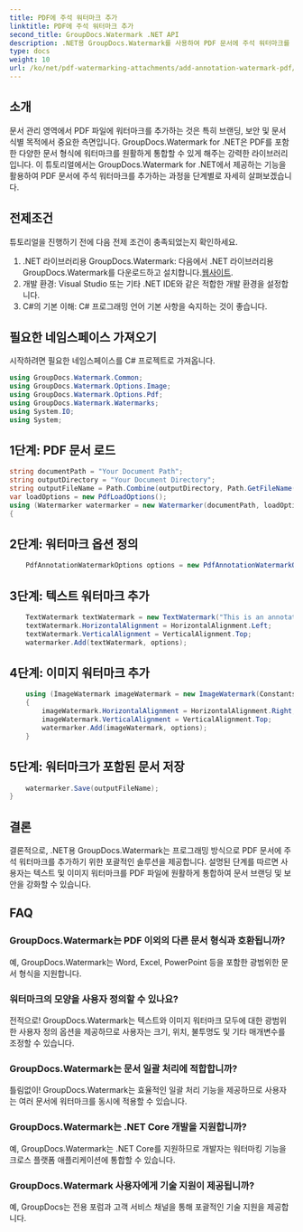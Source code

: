 ```yaml
---
title: PDF에 주석 워터마크 추가
linktitle: PDF에 주석 워터마크 추가
second_title: GroupDocs.Watermark .NET API
description: .NET용 GroupDocs.Watermark를 사용하여 PDF 문서에 주석 워터마크를 쉽게 추가하는 방법을 알아보세요. 문서 브랜딩과 보안을 쉽게 강화하세요.
type: docs
weight: 10
url: /ko/net/pdf-watermarking-attachments/add-annotation-watermark-pdf/
---
```

## 소개
문서 관리 영역에서 PDF 파일에 워터마크를 추가하는 것은 특히 브랜딩, 보안 및 문서 식별 목적에서 중요한 측면입니다. GroupDocs.Watermark for .NET은 PDF를 포함한 다양한 문서 형식에 워터마크를 원활하게 통합할 수 있게 해주는 강력한 라이브러리입니다. 이 튜토리얼에서는 GroupDocs.Watermark for .NET에서 제공하는 기능을 활용하여 PDF 문서에 주석 워터마크를 추가하는 과정을 단계별로 자세히 살펴보겠습니다.
## 전제조건
튜토리얼을 진행하기 전에 다음 전제 조건이 충족되었는지 확인하세요.
1.  .NET 라이브러리용 GroupDocs.Watermark: 다음에서 .NET 라이브러리용 GroupDocs.Watermark를 다운로드하고 설치합니다.[웹사이트](https://releases.groupdocs.com/Watermark/net/).
2. 개발 환경: Visual Studio 또는 기타 .NET IDE와 같은 적합한 개발 환경을 설정합니다.
3. C#의 기본 이해: C# 프로그래밍 언어 기본 사항을 숙지하는 것이 좋습니다.

## 필요한 네임스페이스 가져오기
시작하려면 필요한 네임스페이스를 C# 프로젝트로 가져옵니다.
```csharp
using GroupDocs.Watermark.Common;
using GroupDocs.Watermark.Options.Image;
using GroupDocs.Watermark.Options.Pdf;
using GroupDocs.Watermark.Watermarks;
using System.IO;
using System;
```
## 1단계: PDF 문서 로드
```csharp
string documentPath = "Your Document Path";
string outputDirectory = "Your Document Directory";
string outputFileName = Path.Combine(outputDirectory, Path.GetFileName(documentPath));
var loadOptions = new PdfLoadOptions();
using (Watermarker watermarker = new Watermarker(documentPath, loadOptions))
{
```
## 2단계: 워터마크 옵션 정의
```csharp
	PdfAnnotationWatermarkOptions options = new PdfAnnotationWatermarkOptions();
```
## 3단계: 텍스트 워터마크 추가
```csharp
	TextWatermark textWatermark = new TextWatermark("This is an annotation watermark", new Font("Arial", 8));
	textWatermark.HorizontalAlignment = HorizontalAlignment.Left;
	textWatermark.VerticalAlignment = VerticalAlignment.Top;
	watermarker.Add(textWatermark, options);
```
## 4단계: 이미지 워터마크 추가
```csharp
	using (ImageWatermark imageWatermark = new ImageWatermark(Constants.ProtectJpg))
	{
		imageWatermark.HorizontalAlignment = HorizontalAlignment.Right;
		imageWatermark.VerticalAlignment = VerticalAlignment.Top;
		watermarker.Add(imageWatermark, options);
	}
```
## 5단계: 워터마크가 포함된 문서 저장
```csharp
	watermarker.Save(outputFileName);
}
```

## 결론
결론적으로, .NET용 GroupDocs.Watermark는 프로그래밍 방식으로 PDF 문서에 주석 워터마크를 추가하기 위한 포괄적인 솔루션을 제공합니다. 설명된 단계를 따르면 사용자는 텍스트 및 이미지 워터마크를 PDF 파일에 원활하게 통합하여 문서 브랜딩 및 보안을 강화할 수 있습니다.
## FAQ
### GroupDocs.Watermark는 PDF 이외의 다른 문서 형식과 호환됩니까?
예, GroupDocs.Watermark는 Word, Excel, PowerPoint 등을 포함한 광범위한 문서 형식을 지원합니다.
### 워터마크의 모양을 사용자 정의할 수 있나요?
전적으로! GroupDocs.Watermark는 텍스트와 이미지 워터마크 모두에 대한 광범위한 사용자 정의 옵션을 제공하므로 사용자는 크기, 위치, 불투명도 및 기타 매개변수를 조정할 수 있습니다.
### GroupDocs.Watermark는 문서 일괄 처리에 적합합니까?
틀림없이! GroupDocs.Watermark는 효율적인 일괄 처리 기능을 제공하므로 사용자는 여러 문서에 워터마크를 동시에 적용할 수 있습니다.
### GroupDocs.Watermark는 .NET Core 개발을 지원합니까?
예, GroupDocs.Watermark는 .NET Core를 지원하므로 개발자는 워터마킹 기능을 크로스 플랫폼 애플리케이션에 통합할 수 있습니다.
### GroupDocs.Watermark 사용자에게 기술 지원이 제공됩니까?
예, GroupDocs는 전용 포럼과 고객 서비스 채널을 통해 포괄적인 기술 지원을 제공합니다.